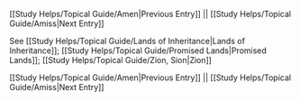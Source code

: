 [[Study Helps/Topical Guide/Amen|Previous Entry]]  ||  [[Study Helps/Topical Guide/Amiss|Next Entry]]

 See [[Study Helps/Topical Guide/Lands of Inheritance|Lands of Inheritance]]; [[Study Helps/Topical Guide/Promised Lands|Promised Lands]]; [[Study Helps/Topical Guide/Zion, Sion|Zion]]

[[Study Helps/Topical Guide/Amen|Previous Entry]]  ||  [[Study Helps/Topical Guide/Amiss|Next Entry]]